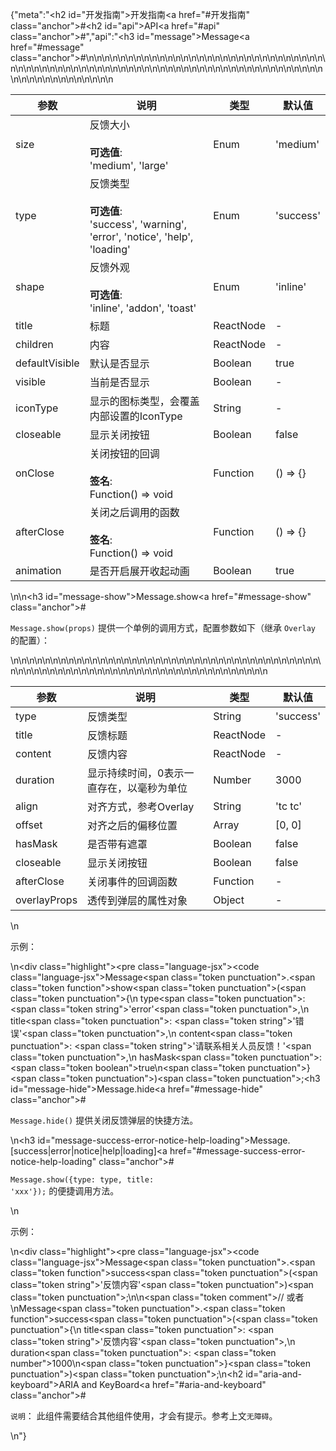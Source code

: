 {"meta":"<h2 id=\"&#x5F00;&#x53D1;&#x6307;&#x5357;\">&#x5F00;&#x53D1;&#x6307;&#x5357;<a href=\"#&#x5F00;&#x53D1;&#x6307;&#x5357;\" class=\"anchor\">#</a></h2><h2 id=\"api\">API<a href=\"#api\" class=\"anchor\">#</a></h2>","api":"<h3 id=\"message\">Message<a href=\"#message\" class=\"anchor\">#</a></h3><table>\n<thead>\n<tr>\n<th>&#x53C2;&#x6570;</th>\n<th>&#x8BF4;&#x660E;</th>\n<th>&#x7C7B;&#x578B;</th>\n<th>&#x9ED8;&#x8BA4;&#x503C;</th>\n</tr>\n</thead>\n<tbody>\n<tr>\n<td>size</td>\n<td>&#x53CD;&#x9988;&#x5927;&#x5C0F;<br><br><strong>&#x53EF;&#x9009;&#x503C;</strong>:<br>&apos;medium&apos;, &apos;large&apos;</td>\n<td>Enum</td>\n<td>&apos;medium&apos;</td>\n</tr>\n<tr>\n<td>type</td>\n<td>&#x53CD;&#x9988;&#x7C7B;&#x578B;<br><br><strong>&#x53EF;&#x9009;&#x503C;</strong>:<br>&apos;success&apos;, &apos;warning&apos;, &apos;error&apos;, &apos;notice&apos;, &apos;help&apos;, &apos;loading&apos;</td>\n<td>Enum</td>\n<td>&apos;success&apos;</td>\n</tr>\n<tr>\n<td>shape</td>\n<td>&#x53CD;&#x9988;&#x5916;&#x89C2;<br><br><strong>&#x53EF;&#x9009;&#x503C;</strong>:<br>&apos;inline&apos;, &apos;addon&apos;, &apos;toast&apos;</td>\n<td>Enum</td>\n<td>&apos;inline&apos;</td>\n</tr>\n<tr>\n<td>title</td>\n<td>&#x6807;&#x9898;</td>\n<td>ReactNode</td>\n<td>-</td>\n</tr>\n<tr>\n<td>children</td>\n<td>&#x5185;&#x5BB9;</td>\n<td>ReactNode</td>\n<td>-</td>\n</tr>\n<tr>\n<td>defaultVisible</td>\n<td>&#x9ED8;&#x8BA4;&#x662F;&#x5426;&#x663E;&#x793A;</td>\n<td>Boolean</td>\n<td>true</td>\n</tr>\n<tr>\n<td>visible</td>\n<td>&#x5F53;&#x524D;&#x662F;&#x5426;&#x663E;&#x793A;</td>\n<td>Boolean</td>\n<td>-</td>\n</tr>\n<tr>\n<td>iconType</td>\n<td>&#x663E;&#x793A;&#x7684;&#x56FE;&#x6807;&#x7C7B;&#x578B;&#xFF0C;&#x4F1A;&#x8986;&#x76D6;&#x5185;&#x90E8;&#x8BBE;&#x7F6E;&#x7684;IconType</td>\n<td>String</td>\n<td>-</td>\n</tr>\n<tr>\n<td>closeable</td>\n<td>&#x663E;&#x793A;&#x5173;&#x95ED;&#x6309;&#x94AE;</td>\n<td>Boolean</td>\n<td>false</td>\n</tr>\n<tr>\n<td>onClose</td>\n<td>&#x5173;&#x95ED;&#x6309;&#x94AE;&#x7684;&#x56DE;&#x8C03;<br><br><strong>&#x7B7E;&#x540D;</strong>:<br>Function() =&gt; void</td>\n<td>Function</td>\n<td>() =&gt; {}</td>\n</tr>\n<tr>\n<td>afterClose</td>\n<td>&#x5173;&#x95ED;&#x4E4B;&#x540E;&#x8C03;&#x7528;&#x7684;&#x51FD;&#x6570;<br><br><strong>&#x7B7E;&#x540D;</strong>:<br>Function() =&gt; void</td>\n<td>Function</td>\n<td>() =&gt; {}</td>\n</tr>\n<tr>\n<td>animation</td>\n<td>&#x662F;&#x5426;&#x5F00;&#x542F;&#x5C55;&#x5F00;&#x6536;&#x8D77;&#x52A8;&#x753B;</td>\n<td>Boolean</td>\n<td>true</td>\n</tr>\n</tbody>\n</table>\n<!-- api-extra-start -->\n<h3 id=\"message-show\">Message.show<a href=\"#message-show\" class=\"anchor\">#</a></h3><p><code>Message.show(props)</code> &#x63D0;&#x4F9B;&#x4E00;&#x4E2A;&#x5355;&#x4F8B;&#x7684;&#x8C03;&#x7528;&#x65B9;&#x5F0F;&#xFF0C;&#x914D;&#x7F6E;&#x53C2;&#x6570;&#x5982;&#x4E0B;&#xFF08;&#x7EE7;&#x627F; <code>Overlay</code> &#x7684;&#x914D;&#x7F6E;&#xFF09;&#xFF1A;</p>\n<table>\n<thead>\n<tr>\n<th>&#x53C2;&#x6570;</th>\n<th>&#x8BF4;&#x660E;</th>\n<th>&#x7C7B;&#x578B;</th>\n<th>&#x9ED8;&#x8BA4;&#x503C;</th>\n</tr>\n</thead>\n<tbody>\n<tr>\n<td>type</td>\n<td>&#x53CD;&#x9988;&#x7C7B;&#x578B;</td>\n<td>String</td>\n<td>&apos;success&apos;</td>\n</tr>\n<tr>\n<td>title</td>\n<td>&#x53CD;&#x9988;&#x6807;&#x9898;</td>\n<td>ReactNode</td>\n<td>-</td>\n</tr>\n<tr>\n<td>content</td>\n<td>&#x53CD;&#x9988;&#x5185;&#x5BB9;</td>\n<td>ReactNode</td>\n<td>-</td>\n</tr>\n<tr>\n<td>duration</td>\n<td>&#x663E;&#x793A;&#x6301;&#x7EED;&#x65F6;&#x95F4;&#xFF0C;0&#x8868;&#x793A;&#x4E00;&#x76F4;&#x5B58;&#x5728;&#xFF0C;&#x4EE5;&#x6BEB;&#x79D2;&#x4E3A;&#x5355;&#x4F4D;</td>\n<td>Number</td>\n<td>3000</td>\n</tr>\n<tr>\n<td>align</td>\n<td>&#x5BF9;&#x9F50;&#x65B9;&#x5F0F;&#xFF0C;&#x53C2;&#x8003;Overlay</td>\n<td>String</td>\n<td>&apos;tc tc&apos;</td>\n</tr>\n<tr>\n<td>offset</td>\n<td>&#x5BF9;&#x9F50;&#x4E4B;&#x540E;&#x7684;&#x504F;&#x79FB;&#x4F4D;&#x7F6E;</td>\n<td>Array</td>\n<td>[0, 0]</td>\n</tr>\n<tr>\n<td>hasMask</td>\n<td>&#x662F;&#x5426;&#x5E26;&#x6709;&#x906E;&#x7F69;</td>\n<td>Boolean</td>\n<td>false</td>\n</tr>\n<tr>\n<td>closeable</td>\n<td>&#x663E;&#x793A;&#x5173;&#x95ED;&#x6309;&#x94AE;</td>\n<td>Boolean</td>\n<td>false</td>\n</tr>\n<tr>\n<td>afterClose</td>\n<td>&#x5173;&#x95ED;&#x4E8B;&#x4EF6;&#x7684;&#x56DE;&#x8C03;&#x51FD;&#x6570;</td>\n<td>Function</td>\n<td>-</td>\n</tr>\n<tr>\n<td>overlayProps</td>\n<td>&#x900F;&#x4F20;&#x5230;&#x5F39;&#x5C42;&#x7684;&#x5C5E;&#x6027;&#x5BF9;&#x8C61;</td>\n<td>Object</td>\n<td>-</td>\n</tr>\n</tbody>\n</table>\n<p>&#x793A;&#x4F8B;&#xFF1A;</p>\n<div class=\"highlight\"><pre class=\"language-jsx\"><code class=\"language-jsx\">Message<span class=\"token punctuation\">.</span><span class=\"token function\">show</span><span class=\"token punctuation\">(</span><span class=\"token punctuation\">{</span>\n    type<span class=\"token punctuation\">:</span> <span class=\"token string\">&apos;error&apos;</span><span class=\"token punctuation\">,</span>\n    title<span class=\"token punctuation\">:</span> <span class=\"token string\">&apos;&#x9519;&#x8BEF;&apos;</span><span class=\"token punctuation\">,</span>\n    content<span class=\"token punctuation\">:</span> <span class=\"token string\">&apos;&#x8BF7;&#x8054;&#x7CFB;&#x76F8;&#x5173;&#x4EBA;&#x5458;&#x53CD;&#x9988;&#xFF01;&apos;</span><span class=\"token punctuation\">,</span>\n    hasMask<span class=\"token punctuation\">:</span> <span class=\"token boolean\">true</span>\n<span class=\"token punctuation\">}</span><span class=\"token punctuation\">)</span><span class=\"token punctuation\">;</span></code></pre></div><h3 id=\"message-hide\">Message.hide<a href=\"#message-hide\" class=\"anchor\">#</a></h3><p><code>Message.hide()</code> &#x63D0;&#x4F9B;&#x5173;&#x95ED;&#x53CD;&#x9988;&#x5F39;&#x5C42;&#x7684;&#x5FEB;&#x6377;&#x65B9;&#x6CD5;&#x3002;</p>\n<h3 id=\"message-success-error-notice-help-loading\">Message.[success|error|notice|help|loading]<a href=\"#message-success-error-notice-help-loading\" class=\"anchor\">#</a></h3><p><code>Message.show({type: type, title: &apos;xxx&apos;});</code> &#x7684;&#x4FBF;&#x6377;&#x8C03;&#x7528;&#x65B9;&#x6CD5;&#x3002;</p>\n<p>&#x793A;&#x4F8B;&#xFF1A;</p>\n<div class=\"highlight\"><pre class=\"language-jsx\"><code class=\"language-jsx\">Message<span class=\"token punctuation\">.</span><span class=\"token function\">success</span><span class=\"token punctuation\">(</span><span class=\"token string\">&apos;&#x53CD;&#x9988;&#x5185;&#x5BB9;&apos;</span><span class=\"token punctuation\">)</span><span class=\"token punctuation\">;</span>\n\n<span class=\"token comment\">// &#x6216;&#x8005;</span>\nMessage<span class=\"token punctuation\">.</span><span class=\"token function\">success</span><span class=\"token punctuation\">(</span><span class=\"token punctuation\">{</span>\n    title<span class=\"token punctuation\">:</span> <span class=\"token string\">&apos;&#x53CD;&#x9988;&#x5185;&#x5BB9;&apos;</span><span class=\"token punctuation\">,</span>\n    duration<span class=\"token punctuation\">:</span> <span class=\"token number\">1000</span>\n<span class=\"token punctuation\">}</span><span class=\"token punctuation\">)</span><span class=\"token punctuation\">;</span></code></pre></div><!-- api-extra-end -->\n<h2 id=\"aria-and-keyboard\">ARIA and KeyBoard<a href=\"#aria-and-keyboard\" class=\"anchor\">#</a></h2><p><code>&#x8BF4;&#x660E;</code>&#xFF1A; &#x6B64;&#x7EC4;&#x4EF6;&#x9700;&#x8981;&#x7ED3;&#x5408;&#x5176;&#x4ED6;&#x7EC4;&#x4EF6;&#x4F7F;&#x7528;&#xFF0C;&#x624D;&#x4F1A;&#x6709;&#x63D0;&#x793A;&#x3002;&#x53C2;&#x8003;&#x4E0A;&#x6587;<code>&#x65E0;&#x969C;&#x788D;</code>&#x3002;</p>\n"}